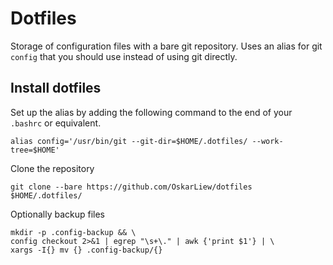 # Dotfiles

Storage of configuration files with a bare git repository. Uses an alias for git `config` that you should use instead of using git directly.

## Install dotfiles

Set up the alias by adding the following command to the end of your `.bashrc` or equivalent.

```shell
alias config='/usr/bin/git --git-dir=$HOME/.dotfiles/ --work-tree=$HOME'
```

Clone the repository

```shell
git clone --bare https://github.com/OskarLiew/dotfiles $HOME/.dotfiles/
```

Optionally backup files

```shell
mkdir -p .config-backup && \
config checkout 2>&1 | egrep "\s+\." | awk {'print $1'} | \
xargs -I{} mv {} .config-backup/{}
```
